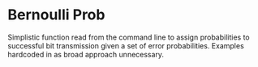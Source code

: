 # Bernoulli Prob 
Simplistic function read from the command line to assign probabilities to successful bit transmission given a set of error probabilities. 
Examples hardcoded in as broad approach unnecessary. 
